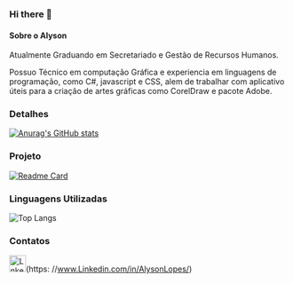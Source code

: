 ### Hi there 👋

#### Sobre o Alyson

Atualmente Graduando em Secretariado e Gestão de Recursos Humanos.

Possuo Técnico em computação Gráfica e experiencia em linguagens de programação, como C#, javascript e CSS, alem de trabalhar com aplicativo úteis para a criação de artes gráficas como CorelDraw e pacote Adobe.

### Detalhes

[![Anurag's GitHub stats](https://github-readme-stats.vercel.app/api?username=AlLp3s&showicons=true&theme=dark)](https://github.com/anuraghazra/github-readme-stats)

### Projeto

[![Readme Card](https://github-readme-stats.vercel.app/api/pin/?username=AlLp3s&repo=Projeto-Jornadadev-EBAC&theme=dark)](https://github.com/anuraghazra/github-readme-stats)

### Linguagens Utilizadas
![Top Langs](https://github-readme-stats.vercel.app/api/top-langs/?username=AlLp3s&layout=compact&theme=dark)

### Contatos

<img src='https://img.shields.io/badge/Linkedin-007785?style=for-the-badge&logo=linkedi&Color=white' alt='Lnkedin' height='30'>(https: //www.Linkedin.com/in/AlysonLopes/)
